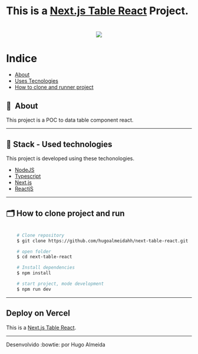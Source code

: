 # This is a [Next.js Table React]() Project.

<h1 align="center">
    <img src="https://encrypted-tbn0.gstatic.com/images?q=tbn:ANd9GcTHXs3VxhPmmDxiONsd24EFqwdh6kgNIYv0vjG2a7rE8w&s">
</h1>

<!-- <h3 align="center">
    <a href="">Acessar a demonstração</a>
<h3 > -->

# Indice

- [About](#-about)
- [Uses Tecnologies](#-stack)
- [How to clone and runner project](#-how-to-clone-and-run)


## 🔖&nbsp; About
This project is a POC to data table component react.

---

## 🚀 Stack - Used technologies
This project is developed using these techonologies.

- [NodeJS](https://nodejs.org/en/)
- [Typescript](https://www.typescriptlang.org)
- [Next.js](https://nextjs.org)
- [ReactjS](https://reactjs.org/)

---

## 🗂 How to clone project and run

```bash

    # Clone repository 
    $ git clone https://github.com/hugoalmeidahh/next-table-react.git

    # open folder
    $ cd next-table-react

    # Install dependencies
    $ npm install

    # start project, mode development
    $ npm run dev
```

---

## Deploy on Vercel
This is a [Next.js Table React]().

---

Desenvolvido :bowtie: por Hugo Almeida